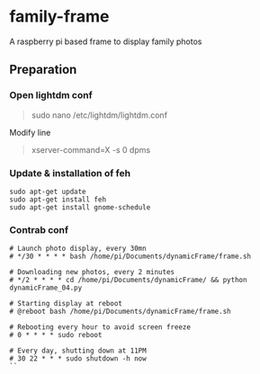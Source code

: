 # family-frame
A raspberry pi based frame to display family photos

## Preparation
### Open lightdm conf
> sudo nano /etc/lightdm/lightdm.conf

Modify line

> xserver-command=X -s 0 dpms

### Update & installation of feh
```
sudo apt-get update
sudo apt-get install feh
sudo apt-get install gnome-schedule

```
### Contrab conf

```
# Launch photo display, every 30mn
# */30 * * * * bash /home/pi/Documents/dynamicFrame/frame.sh

# Downloading new photos, every 2 minutes
# */2 * * * * cd /home/pi/Documents/dynamicFrame/ && python dynamicFrame_04.py

# Starting display at reboot
# @reboot bash /home/pi/Documents/dynamicFrame/frame.sh

# Rebooting every hour to avoid screen freeze
# 0 * * * * sudo reboot

# Every day, shutting down at 11PM
# 30 22 * * * sudo shutdown -h now
``

